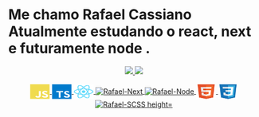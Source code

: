 # Me chamo Rafael Cassiano Atualmente estudando o react, next e futuramente node .

<div align="center">
  <a href="https://github.com/RafaelCassiano30011">
  <img height="180em" src="https://github-readme-stats.vercel.app/api?username=RafaelCassiano30011&show_icons=true&theme=dark&include_all_commits=true&count_private=true"/>
  <img height="180em" src="https://github-readme-stats.vercel.app/api/top-langs/?username=RafaelCassiano30011&layout=compact&langs_count=7&theme=dark"/>
</div>
  <div align='center' style="display: inline_block"><br>
  <img align="center" alt="Rafael-Js" height="30" width="40" src="https://raw.githubusercontent.com/devicons/devicon/master/icons/javascript/javascript-plain.svg">
  <img align="center" alt="Rafael-Ts" height="30" width="40" src="https://raw.githubusercontent.com/devicons/devicon/master/icons/typescript/typescript-plain.svg">
  <img align="center" alt="Rafael-React" height="30" width="40" src="https://raw.githubusercontent.com/devicons/devicon/master/icons/react/react-original.svg">
  <img align="center" alt="Rafael-Next" height="30" width="40" src="https://cdn.jsdelivr.net/gh/devicons/devicon/icons/nextjs/nextjs-original.svg">
<img align="center" alt="Rafael-Node" height="30" width="40" src="https://cdn.jsdelivr.net/gh/devicons/devicon/icons/nodejs/nodejs-original.svg">
  <img align="center" alt="Rafael-HTML" height="30" width="40" src="https://raw.githubusercontent.com/devicons/devicon/master/icons/html5/html5-original.svg">
  <img align="center" alt="Rafael-CSS" height="30" width="40" src="https://raw.githubusercontent.com/devicons/devicon/master/icons/css3/css3-original.svg">
   <img align="center" alt="Rafael-SCSS height="30" width="40" src="https://cdn.jsdelivr.net/gh/devicons/devicon/icons/sass/sass-original.svg" />
 

</div>
